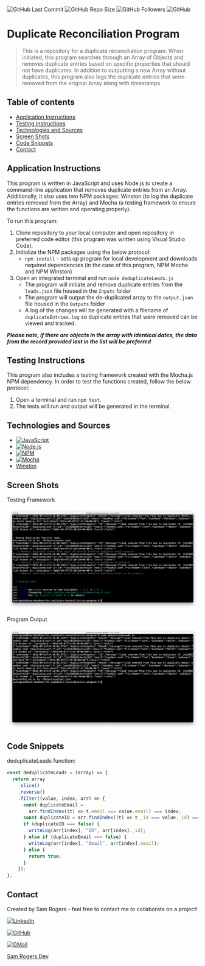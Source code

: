 ![GitHub Last Commit](https://img.shields.io/github/last-commit/samrogers15/duplicate-reconciliation-program?style=plastic)
![GitHub Repo Size](https://img.shields.io/github/repo-size/samrogers15/duplicate-reconciliation-program?style=plastic)
![GitHub Followers](https://img.shields.io/github/followers/samrogers15?style=social)
![GitHub](https://img.shields.io/github/languages/top/samrogers15/duplicate-reconciliation-program?style=plastic)


# Duplicate Reconciliation Program
> This is a repository for a duplicate reconciliation program. When initiated, this program searches through an Array of Objects and removes duplicate entries based on specific properties that should not have duplicates. In addition to outputting a new Array without duplicates, this program also logs the duplicate entries that were removed from the original Array along with timestamps.


## Table of contents
* [Application Instructions](#application-instructions)
* [Testing Instructions](#testing-instructions)
* [Technologies and Sources](#technologies-and-sources)
* [Screen Shots](#screen-shots)
* [Code Snippets](#code-snippets)
* [Contact](#contact)


## Application Instructions
This program is written in JavaScript and uses Node.js to create a command-line application that removes duplicate entries from an Array. Additionally, it also uses two NPM packages: Winston (to log the duplicate entries removed from the Array) and Mocha (a testing framework to ensure the functions are written and operating properly).

To run this program:

1. Clone repository to your local computer and open repository in preferred code editor (this program was written using Visual Studio Code).
2. Initialize the NPM packages using the below protocol:
    * `npm install` - sets up program for local development and downloads required dependencies (in the case of this program, NPM Mocha and NPM Winston)
3. Open an integrated terminal and run `node deduplicateLeads.js`
    * The program will initiate and remove duplicate entries from the `leads.json` file housed in the `Inputs` folder
    * The program will output the de-duplicated array to the `output.json` file housed in the `Outputs` folder
    * A log of the changes will be generated with a filename of `duplicateEntries.log` so duplicate entries that were removed can be viewed and tracked.


***Please note, if there are objects in the array with identical dates, the data from the record provided last in the list will be preferred***



## Testing Instructions
This program also includes a testing framework created with the Mocha.js NPM dependency. In order to test the functions created, follow the below protocol:

1. Open a terminal and run `npm test`.
2. The tests will run and output will be generated in the terminal.


## Technologies and Sources
* [![JavaScript](https://img.shields.io/badge/JavaScript-323330?style=for-the-badge&logo=javascript&logoColor=F7DF1E)](https://www.javascript.com/)
* [![Node.js](https://img.shields.io/badge/Node.js-339933?style=for-the-badge&logo=nodedotjs&logoColor=white)](https://nodejs.org/en/)
* [![NPM](https://img.shields.io/badge/npm-CB3837?style=for-the-badge&logo=npm&logoColor=white)](https://www.npmjs.com/)
* [![Mocha](https://img.shields.io/badge/Mocha-8D6748?style=for-the-badge&logo=Mocha&logoColor=white)](https://mochajs.org/)
* [Winston](https://www.npmjs.com/package/winston)


## Screen Shots
Testing Framework

![Mocha Test](/assets/MochaTest.png)

Program Output

![Deduplicator Program](/assets/DeduplicatorProgram.png)


## Code Snippets

deduplicateLeads function:
```js
const deduplicateLeads = (array) => {
  return array
    .slice()
    .reverse()
    .filter((value, index, arr) => {
      const duplicateEmail =
        arr.findIndex((t) => t.email === value.email) === index;
      const duplicateID = arr.findIndex((t) => t._id === value._id) === index;
      if (duplicateID === false) {
        writeLog(arr[index], "ID", arr[index]._id);
      } else if (duplicateEmail === false) {
        writeLog(arr[index], "Email", arr[index].email);
      } else {
        return true;
      }
    });
};
```


## Contact
Created by Sam Rogers - feel free to contact me to collaborate on a project!

[![LinkedIn](https://img.shields.io/badge/LinkedIn-0077B5?style=for-the-badge&logo=linkedin&logoColor=white)](https://www.linkedin.com/in/samuelerogers/)

[![GitHub](https://img.shields.io/badge/GitHub-100000?style=for-the-badge&logo=github&logoColor=white)](https://github.com/samrogers15)

[![GMail](https://img.shields.io/badge/Gmail-D14836?style=for-the-badge&logo=gmail&logoColor=white)](mailto:samrogers15@gmail.com)

[Sam Rogers Dev](www.samrogersdev.com)